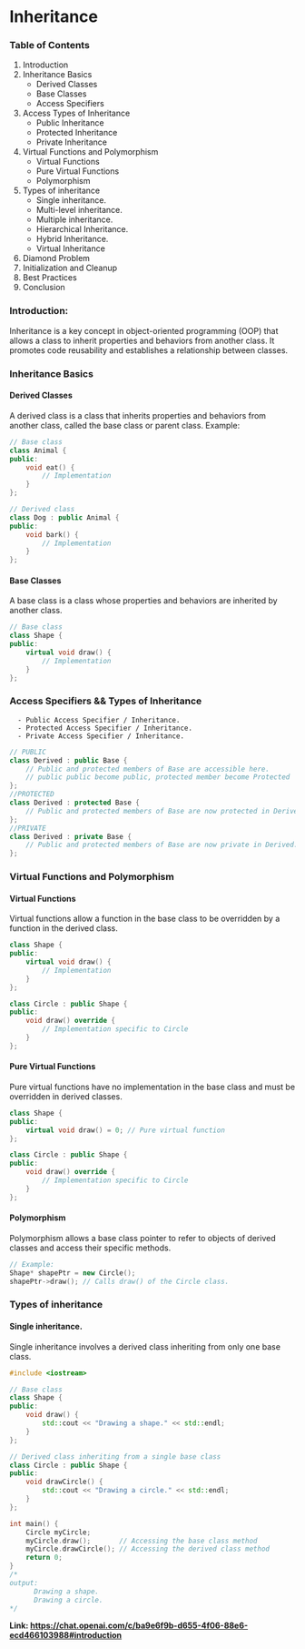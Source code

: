 # Inheritance

### Table of Contents
1. Introduction
2. Inheritance Basics
   - Derived Classes
   - Base Classes
   - Access Specifiers
3. Access Types of Inheritance
   - Public Inheritance
   - Protected Inheritance
   - Private Inheritance
4. Virtual Functions and Polymorphism
   - Virtual Functions
   - Pure Virtual Functions
   - Polymorphism
5. Types of inheritance
   - Single inheritance.
   - Multi-level inheritance.
   - Multiple inheritance.
   - Hierarchical Inheritance.
   - Hybrid Inheritance.
   - Virtual Inheritance
6. Diamond Problem
7. Initialization and Cleanup
8. Best Practices
9. Conclusion

### Introduction:
Inheritance is a key concept in object-oriented programming (OOP) that allows a class to inherit properties and behaviors from another class. It promotes code reusability and establishes a relationship between classes.

### Inheritance Basics
#### Derived Classes
A derived class is a class that inherits properties and behaviors from another class, called the base class or parent class.
Example:
```cpp
// Base class
class Animal {
public:
    void eat() {
        // Implementation
    }
};

// Derived class
class Dog : public Animal {
public:
    void bark() {
        // Implementation
    }
};
```
#### Base Classes
A base class is a class whose properties and behaviors are inherited by another class.
```cpp
// Base class
class Shape {
public:
    virtual void draw() {
        // Implementation
    }
};

```
### Access Specifiers && Types of Inheritance
      - Public Access Specifier / Inheritance.
      - Protected Access Specifier / Inheritance.
      - Private Access Specifier / Inheritance.
      
```cpp
// PUBLIC
class Derived : public Base {
    // Public and protected members of Base are accessible here.
    // public public become public, protected member become Protected
};
//PROTECTED
class Derived : protected Base {
    // Public and protected members of Base are now protected in Derived.
};
//PRIVATE
class Derived : private Base {
    // Public and protected members of Base are now private in Derived.
};

```
### Virtual Functions and Polymorphism
#### Virtual Functions
Virtual functions allow a function in the base class to be overridden by a function in the derived class.
```cpp
class Shape {
public:
    virtual void draw() {
        // Implementation
    }
};

class Circle : public Shape {
public:
    void draw() override {
        // Implementation specific to Circle
    }
};

```
#### Pure Virtual Functions
Pure virtual functions have no implementation in the base class and must be overridden in derived classes.
```cpp
class Shape {
public:
    virtual void draw() = 0; // Pure virtual function
};

class Circle : public Shape {
public:
    void draw() override {
        // Implementation specific to Circle
    }
};

```
#### Polymorphism
Polymorphism allows a base class pointer to refer to objects of derived classes and access their specific methods.

```cpp
// Example:
Shape* shapePtr = new Circle();
shapePtr->draw(); // Calls draw() of the Circle class.
```

### Types of inheritance
#### Single inheritance.
Single inheritance involves a derived class inheriting from only one base class.
```cpp
#include <iostream>

// Base class
class Shape {
public:
    void draw() {
        std::cout << "Drawing a shape." << std::endl;
    }
};

// Derived class inheriting from a single base class
class Circle : public Shape {
public:
    void drawCircle() {
        std::cout << "Drawing a circle." << std::endl;
    }
};

int main() {
    Circle myCircle;
    myCircle.draw();       // Accessing the base class method
    myCircle.drawCircle(); // Accessing the derived class method
    return 0;
}
/*
output:
      Drawing a shape.
      Drawing a circle.
*/
```



**Link: https://chat.openai.com/c/ba9e6f9b-d655-4f06-88e6-ecd466103988#introduction**
